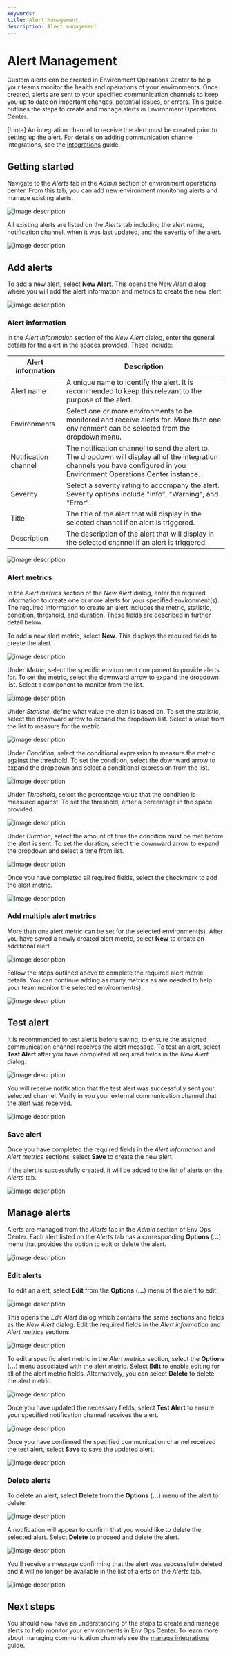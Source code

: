 ```yaml
---
keywords:
title: Alert Management
description: Alert management
---
```

# Alert Management

Custom alerts can be created in Environment Operations Center to help your teams monitor the health and operations of your environments. Once created, alerts are sent to your specified communication channels to keep you up to date on important changes, potential issues, or errors. This guide outlines the steps to create and manage alerts in Environment Operations Center.

[!note] An integration channel to receive the alert must be created prior to setting up the alert. For details on adding communication channel integrations, see the [integrations](../integrations/manage-integrations.md) guide.

## Getting started

Navigate to the *Alerts* tab in the *Admin* section of environment operations center. From this tab, you can add new environment monitoring alerts and manage existing alerts.

![image description](images/alerts-tab.png)

All existing alerts are listed on the *Alerts* tab including the alert name, notification channel, when it was last updated, and the severity of the alert.

![image description](images/alert-details.png)

## Add alerts

To add a new alert, select **New Alert**. This opens the *New Alert* dialog where you will add the alert information and metrics to create the new alert.

![image description](images/new-alert.png)

### Alert information

In the *Alert information* section of the *New Alert* dialog, enter the general details for the alert in the spaces provided. These include:

| Alert information | Description |
| ----------------- | ----------- |
| Alert name | A unique name to identify the alert. It is recommended to keep this relevant to the purpose of the alert. |
| Environments | Select one or more environments to be monitored and receive alerts for. More than one environment can be selected from the dropdown menu. |
| Notification channel | The notification channel to send the alert to. The dropdown will display all of the integration channels you have configured in you Environment Operations Center instance. |
| Severity | Select a severity rating to accompany the alert. Severity options include "Info", "Warning", and "Error". |
| Title | The title of the alert that will display in the selected channel if an alert is triggered. |
| Description | The description of the alert that will display in the selected channel if an alert is triggered. |

![image description](images/alert-info.png)

### Alert metrics

In the *Alert metrics* section of the *New Alert* dialog, enter the required information to create one or more alerts for your specified environment(s). The required information to create an alert includes the metric, statistic, condition, threshold, and duration. These fields are described in further detail below.

To add a new alert metric, select **New**. This displays the required fields to create the alert.

![image description](images/new.png)

Under *Metric*, select the specific environment component to provide alerts for. To set the metric, select the downward arrow to expand the dropdown list. Select a component to monitor from the list.

![image description](images/metric.png)

Under *Statistic*, define what value the alert is based on. To set the statistic, select the downward arrow to expand the dropdown list. Select a value from the list to measure for the metric.

![image description](images/statistic.png)

Under *Condition*, select the conditional expression to measure the metric against the threshold. To set the condition, select the downward arrow to expand the dropdown and select a conditional expression from the list.

![image description](images/condition.png)

Under *Threshold*, select the percentage value that the condition is measured against. To set the threshold, enter a percentage in the space provided.

![image description](images/threshold.png)

Under *Duration*, select the amount of time the condition must be met before the alert is sent. To set the duration, select the downward arrow to expand the dropdown and select a time from list.

![image description](images/duration.png)

Once you have completed all required fields, select the checkmark to add the alert metric.

![image description](images/checkmark.png)

### Add multiple alert metrics

More than one alert metric can be set for the selected environment(s). After you have saved a newly created alert metric, select **New** to create an additional alert. 

![image description](images/additional-metric.png)

Follow the steps outlined above to complete the required alert metric details. You can continue adding as many metrics as are needed to help your team monitor the selected environment(s).

![image description](images/metric-fields.png)

## Test alert

It is recommended to test alerts before saving, to ensure the assigned communication channel receives the alert message. To test an alert, select **Test Alert** after you have completed all required fields in the *New Alert* dialog.

![image description](images/test-alert.png)

You will receive notification that the test alert was successfully sent your selected channel. Verify in you your external communication channel that the alert was received.

![image description](images/test-sent.png)

### Save alert

Once you have completed the required fields in the *Alert information* and *Alert metrics* sections, select **Save** to create the new alert.

If the alert is successfully created, it will be added to the list of alerts on the *Alerts* tab.

![image description](images/save-alert.png)

## Manage alerts

Alerts are managed from the *Alerts* tab in the *Admin* section of Env Ops Center. Each alert listed on the *Alerts* tab has a corresponding **Options** (**...**) menu that provides the option to edit or delete the alert.

![image description](images/options.png)

### Edit alerts

To edit an alert, select **Edit** from the **Options** (**...**) menu of the alert to edit.

![image description](images/edit.png)

This opens the *Edit Alert* dialog which contains the same sections and fields as the *New Alert* dialog. Edit the required fields in the *Alert information* and *Alert metrics* sections.

![image description](images/editdialog.png)

To edit a specific alert metric in the *Alert metrics* section, select the **Options** (**...**) menu associated with the alert metric. Select **Edit** to enable editing for all of the alert metric fields. Alternatively, you can select **Delete** to delete the alert metric.

![image description](images/metric-options.png)

Once you have updated the necessary fields, select **Test Alert** to ensure your specified notification channel receives the alert.

![image description](images/test-edit.png)

Once you have confirmed the specified communication channel received the test alert, select **Save** to save the updated alert.

![image description](images/save-edit.png)

### Delete alerts

To delete an alert, select **Delete** from the **Options** (**...**) menu of the alert to delete.

![image description](images/delete.png)

A notification will appear to confirm that you would like to delete the selected alert. Select **Delete** to proceed and delete the alert.

![image description](images/confirm-delete.png)

You'll receive a message confirming that the alert was successfully deleted and it will no longer be available in the list of alerts on the *Alerts* tab.

![image description](images/deleted.png)

## Next steps

You should now have an understanding of the steps to create and manage alerts to help monitor your environments in Env Ops Center. To learn more about managing communication channels see the [manage integrations](../integrations/manage-integrations.md) guide.
